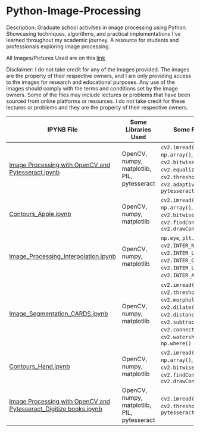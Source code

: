 # Python-Image-Processing
Description: Graduate school activities in image processing using Python. Showcasing techniques, algorithms, and practical implementations I've learned throughout my academic journey. A resource for students and professionals exploring image processing.

All Images/Pictures Used are on this [link](https://drive.google.com/drive/folders/1fqcRIBY6PvmOlpGAcigvVUlLWncXmQaS?usp=sharing)

Disclaimer: I do not take credit for any of the images provided. The images are the property of their respective owners, and I am only providing access to the images for research and educational purposes. Any use of the images should comply with the terms and conditions set by the image owners. Some of the files may include lectures or problems that have been sourced from online platforms or resources. I do not take credit for these lectures or problems and they are the property of their respective owners.

| IPYNB File               | Some Libraries Used                                          | Some Functions Used                                                                                                                                                                 |
|--------------------------|------------------------------------------------------|-----------------------------------------------------------------------------------------------------------------------------------------------------------------------------|
| [Image Processing with OpenCV and Pytesseract.ipynb](https://github.com/cyesha/Python-Image-Processing/blob/main/Image%20Processing%20with%20OpenCV%20and%20Pytesseract.ipynb) | OpenCV, numpy, matplotlib, PIL, pytesseract | `cv2.imread()`, `cv2.cvtColor()`, `np.array()`, `cv2.inRange()`, `cv2.bitwise_and()`, `cv2.equalizeHist()`, `cv2.threshold()`, `cv2.adaptiveThreshold()`, `pytesseract.image_to_string()` |
| [Contours_Apple.ipynb](https://github.com/cyesha/Python-Image-Processing/blob/main/Contours_Apple.ipynb) | OpenCV, numpy, matplotlib | `cv2.imread()`, `cv2.cvtColor()`, `np.array()`, `cv2.inRange()`, `cv2.bitwise_and()`, `cv2.findContours()`, `cv2.drawContours()`|
| [Image_Processing_Interpolation.ipynb](https://github.com/cyesha/Python-Image-Processing/blob/main/Image_Processing_Interpolation.ipynb) | OpenCV, numpy, matplotlib | `np.eye`, `plt.imshow`,`cv2.resize`, `cv2.INTER_NEAREST`, `cv2.INTER_LINEAR`, `cv2.INTER_CUBIC`, `cv2.INTER_LANCZOS4`, `cv2.INTER_AREA`, `plt.subplots`|
| [Image_Segmentation_CARDS.ipynb](https://github.com/cyesha/Python-Image-Processing/blob/main/Image_Segmentation_CARDS.ipynb) | OpenCV, numpy, matplotlib | `cv2.imread()`, `cv2.cvtColor()`, `cv2.threshold()`, `cv2.morphologyEx()`, `cv2.dilate()`, `cv2.distanceTransform()`, `cv2.subtract()`, `cv2.connectedComponents()`, `cv2.watershed()`, `cv2.grabCut`, `np.where()` |
| [Contours_Hand.ipynb](https://github.com/cyesha/Python-Image-Processing/blob/main/Contours_Hand.ipynb)| OpenCV, numpy, matplotlib | `cv2.imread()`, `cv2.cvtColor()`, `np.array()`, `cv2.inRange()`, `cv2.bitwise_and()`, `cv2.findContours()`, `cv2.drawContours()`|
| [Image Processing with OpenCV and Pytesseract_Digitize books.ipynb](https://github.com/cyesha/Python-Image-Processing/blob/main/Image%20Processing%20with%20OpenCV%20and%20Pytesseract_Digitize%20books.ipynb) | OpenCV, numpy, matplotlib, PIL, pytesseract | `cv2.imread()`, `cv2.cvtColor()`, `cv2.threshold()`, `pytesseract.image_to_string()` |
